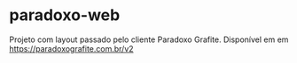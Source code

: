 # paradoxo-web
Projeto com layout passado pelo cliente Paradoxo Grafite. Disponível em em https://paradoxografite.com.br/v2